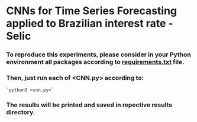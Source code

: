 # CNNs for Time Series Forecasting applied to Brazilian interest rate - Selic
### To reproduce this experiments, please consider in your Python environment all packages according to [requirements.txt](https://github.com/romoreira/Selic-TSPrediction/blob/main/requirements.txt) file.

### Then, just run each of <CNN.py> according to:
    `python3 <cnn.py>`

### The results will be printed and saved in repective results directory.
